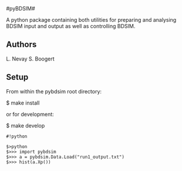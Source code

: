 #pyBDSIM#

A python package containing both utilities for preparing and analysing BDSIM input and output as well as controlling BDSIM.

## Authors ##

L. Nevay
S. Boogert

## Setup ##

From within the pybdsim root directory:

$ make install

or for development:

$ make develop


```
#!python

$>python
$>>> import pybdsim
$>>> a = pybdsim.Data.Load("run1_output.txt")
$>>> hist(a.Xp())
```
